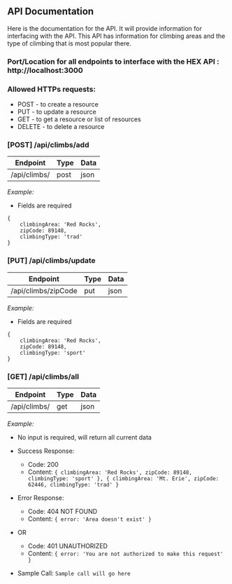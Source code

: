 ## API Documentation ##
Here is the documentation for the API. It will provide information for interfacing with the API. This API has information for climbing areas and the type of climbing that is most popular there.

### Port/Location for all endpoints to interface with the HEX API :  http://localhost:3000

### Allowed HTTPs requests: ###
+ POST - to create a resource
+ PUT - to update a resource
+ GET - to get a resource or list of resources
+ DELETE - to delete a resource

### [POST] /api/climbs/add
| Endpoint | Type | Data |
|----|----|----|
| /api/climbs/ | post | json |

*Example:*
+ Fields are required

``` 
{
    climbingArea: 'Red Rocks',
    zipCode: 89148,
    climbingType: 'trad'
} 
```

### [PUT] /api/climbs/update
| Endpoint | Type | Data |
|----|----|----|
| /api/climbs/zipCode | put | json |

*Example:*
+ Fields are required

``` 
{
    climbingArea: 'Red Rocks',
    zipCode: 89148,
    climbingType: 'sport'
} 
```

### [GET] /api/climbs/all
| Endpoint | Type | Data |
|----|----|----|
| /api/climbs/ | get | json |

*Example:*
+ No input is required, will return all current data

+ Success Response: 
    + Code: 200
    + Content: ``` { climbingArea: 'Red Rocks', zipCode: 89148, climbingType: 'sport' }, { climbingArea: 'Mt. Erie', zipCode: 62446, climbingType: 'trad' } ``` 

+ Error Response: 
    + Code: 404 NOT FOUND
    + Content: ``` { error: 'Area doesn't exist' } ```
+ OR
    + Code: 401 UNAUTHORIZED
    + Content: ``` { error: 'You are not authorized to make this request' } ```

+ Sample Call:
``` Sample call will go here ```